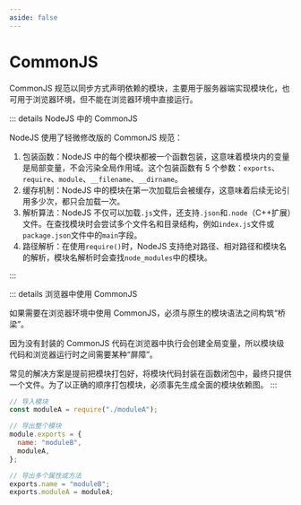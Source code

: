 ```yaml
---
aside: false
---
```


# CommonJS

CommonJS 规范以同步方式声明依赖的模块，主要用于服务器端实现模块化，也可用于浏览器环境，但不能在浏览器环境中直接运行。

::: details NodeJS 中的 CommonJS

NodeJS 使用了轻微修改版的 CommonJS 规范：

1. 包装函数：NodeJS 中的每个模块都被一个函数包装，这意味着模块内的变量是局部变量，不会污染全局作用域。这个包装函数有 5 个参数：`exports`、`require`、`module`、`__filename`、`__dirname`。
2. 缓存机制：NodeJS 中的模块在第一次加载后会被缓存，这意味着后续无论引用多少次，都只会加载一次。
3. 解析算法：NodeJS 不仅可以加载`.js`文件，还支持`.json`和`.node`（C++扩展）文件。在查找模块时会尝试多个文件名和目录结构，例如`index.js`文件或`package.json`文件中的`main`字段。
4. 路径解析：在使用`require()`时，NodeJS 支持绝对路径、相对路径和模块名的解析，模块名解析时会查找`node_modules`中的模块。

:::

::: details 浏览器中使用 CommonJS

如果需要在浏览器环境中使用 CommonJS，必须与原生的模块语法之间构筑“桥梁”。

因为没有封装的 CommonJS 代码在浏览器中执行会创建全局变量，所以模块级代码和浏览器运行时之间需要某种“屏障”。

常见的解决方案是提前把模块打包好，将模块代码封装在函数闭包中，最终只提供一个文件。为了以正确的顺序打包模块，必须事先生成全面的模块依赖图。
:::

```js
// 导入模块
const moduleA = require("./moduleA");

// 导出整个模块
module.exports = {
  name: "moduleB",
  moduleA,
};

// 导出多个属性或方法
exports.name = "moduleB";
exports.moduleA = moduleA;
```
